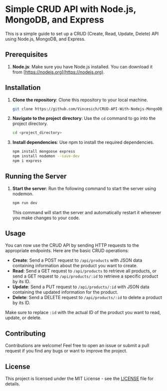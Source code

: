 # Simple CRUD API with Node.js, MongoDB, and Express

This is a simple guide to set up a CRUD (Create, Read, Update, Delete) API using Node.js, MongoDB, and Express.

## Prerequisites

1. **Node.js**: Make sure you have Node.js installed. You can download it from [https://nodejs.org](https://nodejs.org).

## Installation

1. **Clone the repository**: Clone this repository to your local machine.

   ```bash
   git clone https://github.com/Vincesich/CRUD-API-With-Nodejs-MongoDB-Express/edit/main/README.md
   ```

2. **Navigate to the project directory**: Use the `cd` command to go into the project directory.

   ```bash
   cd <project_directory>
   ```

3. **Install dependencies**: Use npm to install the required dependencies.

   ```bash
   npm install mongoose express
   npm install nodemon --save-dev
   npm i express
   ```

## Running the Server

1. **Start the server**: Run the following command to start the server using nodemon.

   ```bash
   npm run dev
   ```

   This command will start the server and automatically restart it whenever you make changes to your code.

## Usage

You can now use the CRUD API by sending HTTP requests to the appropriate endpoints. Here are the basic CRUD operations:

- **Create**: Send a POST request to `/api/products` with JSON data containing information about the product you want to create.
- **Read**: Send a GET request to `/api/products` to retrieve all products, or send a GET request to `/api/products/:id` to retrieve a specific product by its ID.
- **Update**: Send a PUT request to `/api/products/:id` with JSON data containing the updated information for the product.
- **Delete**: Send a DELETE request to `/api/products/:id` to delete a product by its ID.

Make sure to replace `:id` with the actual ID of the product you want to read, update, or delete.

## Contributing

Contributions are welcome! Feel free to open an issue or submit a pull request if you find any bugs or want to improve the project.

## License

This project is licensed under the MIT License - see the [LICENSE](LICENSE) file for details.
